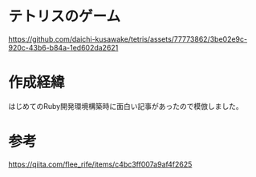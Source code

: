 # テトリスのゲーム

https://github.com/daichi-kusawake/tetris/assets/77773862/3be02e9c-920c-43b6-b84a-1ed602da2621

# 作成経緯
はじめてのRuby開発環境構築時に面白い記事があったので模倣しました。

# 参考
https://qiita.com/flee_rife/items/c4bc3ff007a9af4f2625
